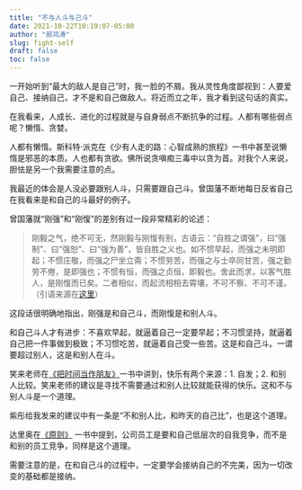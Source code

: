 ```yaml
---
title: "不与人斗与己斗"
date: 2021-10-22T10:19:07-05:00
author: "郝鸿涛"
slug: fight-self
draft: false
toc: false
---
```

一开始听到“最大的敌人是自己”时，我一脸的不屑。我从灵性角度鄙视到：人要爱自己、接纳自己，才不是和自己做敌人。将近而立之年，我才看到这句话的真实。

在我看来，人成长、进化的过程就是与自身弱点不断抗争的过程。人都有哪些弱点呢？懒惰、贪婪。

人都有懒惰。斯科特·派克在《少有人走的路：心智成熟的旅程》一书中甚至说懒惰是邪恶的本质。人也都有贪欲。佛所说贪嗔痴三毒中以贪为首。对我个人来说，胆怯是另一个我需要注意的点。

我最近的体会是人没必要跟别人斗，只需要跟自己斗。曾国藩不断地每日反省自己在我看来是和自己的斗最好的例子。

曾国藩就“刚强”和“刚愎”的差别有过一段非常精彩的论述：

>刚毅之气，绝不可无，然刚毅与刚愎有别，古语云：“自胜之谓强”，曰“强制”、曰“强恕”、曰“强为善”，皆自胜之义也。如不惯早起，而强之未明即起；不惯庄敬，而强之尸坐立斋；不惯劳苦，而强之与士卒同甘苦，强之勤劳不倦，是即强也；不惯有恒，而强之贞恒，即毅也。舍此而求，以客气胜人，是刚愎而已矣。二者相似，而起流相相去霄壤，不可不察、不可不谨。（引语来源在[这里](https://www.mingyantong.com/ju/5426538)）

这段话很明确地指出，刚强是和自己斗，而刚愎是和别人斗。

和自己斗人才有进步：不喜欢早起，就逼着自己一定要早起；不习惯坚持，就逼着自己把一件事做到极致；不习惯吃苦，就逼着自己受一些苦。这是和自己斗。一谓要超过别人，这是和别人在斗。

笑来老师在[《把时间当作朋友》](/cn/2021/10/21/time-as-a-friend/)一书中讲到，快乐有两个来源：1. 自发；2. 和别人比较。笑来老师的建议是寻找不需要通过和别人比较就能获得的快乐。这和不与别人斗是一个道理。

紫彤给我发来的建议中有一条是“不和别人比，和昨天的自己比”，也是这个道理。

达里奥在[《原则》](/cn/2021/11/20/principles/) 一书中提到，公司员工是要和自己低层次的自我竞争，而不是和别的员工竞争，同样是这个道理。

需要注意的是，在和自己斗的过程中，一定要学会接纳自己的不完美，因为一切改变的基础都是接纳。